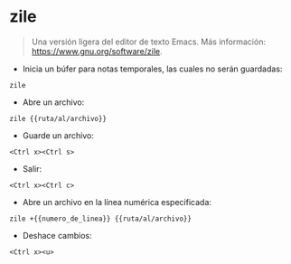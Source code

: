 # zile

> Una versión ligera del editor de texto Emacs.
> Más información: <https://www.gnu.org/software/zile>.

- Inicia un búfer para notas temporales, las cuales no serán guardadas:

`zile`

- Abre un archivo:

`zile {{ruta/al/archivo}}`

- Guarde un archivo:

`<Ctrl x><Ctrl s>`

- Salir:

`<Ctrl x><Ctrl c>`

- Abre un archivo en la línea numérica especificada:

`zile +{{numero_de_linea}} {{ruta/al/archivo}}`

- Deshace cambios:

`<Ctrl x><u>`

